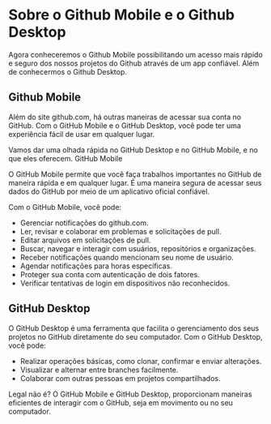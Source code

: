 # Sobre o Github Mobile e o Github Desktop
 
 

Agora conheceremos o Github Mobile possibilitando um acesso mais rápido e seguro dos nossos projetos do Github através de um app confiável. Além de conhecermos o Github Desktop.

## Github Mobile

Além do site github.com, há outras maneiras de acessar sua conta no GitHub. Com o GitHub Mobile e o GitHub Desktop, você pode ter uma experiência fácil de usar em qualquer lugar.

Vamos dar uma olhada rápida no GitHub Desktop e no GitHub Mobile, e no que eles oferecem. GitHub Mobile

O GitHub Mobile permite que você faça trabalhos importantes no GitHub de maneira rápida e em qualquer lugar. É uma maneira segura de acessar seus dados do GitHub por meio de um aplicativo oficial confiável.

Com o GitHub Mobile, você pode:
- Gerenciar notificações do github.com.
- Ler, revisar e colaborar em problemas e solicitações de pull.
- Editar arquivos em solicitações de pull.
- Buscar, navegar e interagir com usuários, repositórios e organizações.
- Receber notificações quando mencionam seu nome de usuário.
- Agendar notificações para horas específicas.
- Proteger sua conta com autenticação de dois fatores.
- Verificar tentativas de login em dispositivos não reconhecidos.

## GitHub Desktop

O GitHub Desktop é uma ferramenta que facilita o gerenciamento dos seus projetos no GitHub diretamente do seu computador. Com o GitHub Desktop, você pode:
- Realizar operações básicas, como clonar, confirmar e enviar alterações.
- Visualizar e alternar entre branches facilmente.
- Colaborar com outras pessoas em projetos compartilhados.

Legal não é? O GitHub Mobile e GitHub Desktop, proporcionam maneiras eficientes de interagir com o GitHub, seja em movimento ou no seu computador.